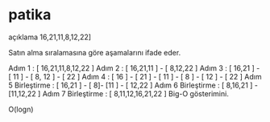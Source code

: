 # patika
açıklama
16,21,11,8,12,22]

Satın alma sıralamasına göre aşamalarını ifade eder.

Adım 1 : [ 16,21,11,8,12,22 ]
Adım 2 : [ 16,21,11 ] - [ 8,12,22 ]
Adım 3 : [ 16,21 ] - [ 11 ] - [ 8, 12 ] - [ 22 ]
Adım 4 : [ 16 ] - [ 21 ] - [ 11 ] - [ 8 ] - [ 12 ] - [ 22 ]
Adım 5 Birleştirme : [ 16,21 ] - [ 8]- [11 ] - [ 12,22 ]
Adım 6 Birleştirme : [ 8,16,21 ] - [11,12,22 ]
Adım 7 Birleştirme : [ 8,11,12,16,21,22 ]
Big-O gösterimini.

O(logn)
